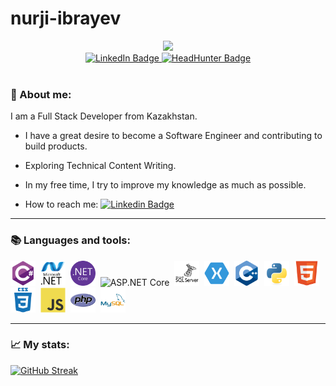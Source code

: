 # nurji-ibrayev
<div align="center">
  <img src="https://i.stack.imgur.com/i6NG3.gif" height="300"/>
</div>

<div id="badges" align="center">
  <a href="https://www.linkedin.com/in/nurji-ibrayev-59b87a154/">
    <img src="https://img.shields.io/badge/LinkedIn-black?style=for-the-badge&logo=linkedin&logoColor=white" alt="LinkedIn Badge"/>
  </a>
  <a href="https://hh.kz/resume/c7c89713ff07f443000039ed1f6a4e65646972">
    <img src="https://img.shields.io/badge/HeadHunter-red?style=for-the-badge&logo=headhunter&logoColor=white" alt="HeadHunter Badge"/>
  </a>
</div>

<div align="center">
  <img src="https://komarev.com/ghpvc/?username=nurzhik93&style=flat-square&color=blue" alt=""/>
</div>

### :person_in_tuxedo: About me:
I am a Full Stack Developer from Kazakhstan.

- I have a great desire to become a Software Engineer and contributing to build products.

- Exploring Technical Content Writing.

- In my free time, I try to improve my knowledge as much as possible.

- How to reach me: [![Linkedin Badge](https://img.shields.io/badge/-nurji.ibrayev-black?style=flat&logo=Linkedin&logoColor=white)](https://www.linkedin.com/in/nurji-ibrayev-59b87a154/)

---

### :books: Languages and tools:
<div>
  <img src="https://github.com/devicons/devicon/blob/master/icons/csharp/csharp-original.svg"  title="C Sharp" alt="C#" width="40" height="40"/>&nbsp;
  <img src="https://github.com/devicons/devicon/blob/master/icons/dot-net/dot-net-original-wordmark.svg"  title=".NET" alt=".NET" width="40" height="40"/>&nbsp;
  <img src="https://github.com/devicons/devicon/blob/master/icons/dotnetcore/dotnetcore-original.svg"  title=".NET Core" alt=".NET Core" width="40" height="40"/>&nbsp;
  <img src="https://e7.pngegg.com/pngimages/673/239/png-clipart-entity-framework-core-asp-net-core-net-framework-microsoft-blue-text-thumbnail.png"  title="ASP.NET Core" alt="ASP.NET Core" height="40"/>&nbsp;
  <img src="https://github.com/devicons/devicon/blob/master/icons/microsoftsqlserver/microsoftsqlserver-plain-wordmark.svg" title="Microsoft SQL Server"  alt="Microsoft SQL Server" width="40" height="40"/>&nbsp;
  <img src="https://github.com/devicons/devicon/blob/master/icons/xamarin/xamarin-original.svg"  title="Xamarin" alt="Xamarin" width="40" height="40"/>&nbsp;
  <img src="https://github.com/devicons/devicon/blob/master/icons/cplusplus/cplusplus-original.svg"  title="C++" alt="C++" width="40" height="40"/>&nbsp;
  <img src="https://github.com/devicons/devicon/blob/master/icons/python/python-original.svg"  title="Python" alt="Python" width="40" height="40"/>&nbsp;
  <img src="https://github.com/devicons/devicon/blob/master/icons/html5/html5-original.svg" title="HTML5" alt="HTML" width="40" height="40"/>&nbsp;
  <img src="https://github.com/devicons/devicon/blob/master/icons/css3/css3-plain-wordmark.svg"  title="CSS3" alt="CSS" width="40" height="40"/>&nbsp;
  <img src="https://github.com/devicons/devicon/blob/master/icons/javascript/javascript-original.svg" title="JavaScript" alt="JavaScript" width="40" height="40"/>&nbsp;
  <img src="https://github.com/devicons/devicon/blob/master/icons/php/php-original.svg" title="PHP" alt="PHP" width="40" height="40"/>&nbsp;
  <img src="https://github.com/devicons/devicon/blob/master/icons/mysql/mysql-original-wordmark.svg" title="MySQL"  alt="MySQL" width="40" height="40"/>&nbsp;
</div>

---

### :chart_with_upwards_trend: My stats:
[![GitHub Streak](https://streak-stats.demolab.com?user=nurji-ibrayev&theme=graywhite)](https://git.io/streak-stats)

